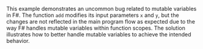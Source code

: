 This example demonstrates an uncommon bug related to mutable variables in F#. The function `add` modifies its input parameters `x` and `y`, but the changes are not reflected in the main program flow as expected due to the way F# handles mutable variables within function scopes.  The solution illustrates how to better handle mutable variables to achieve the intended behavior.